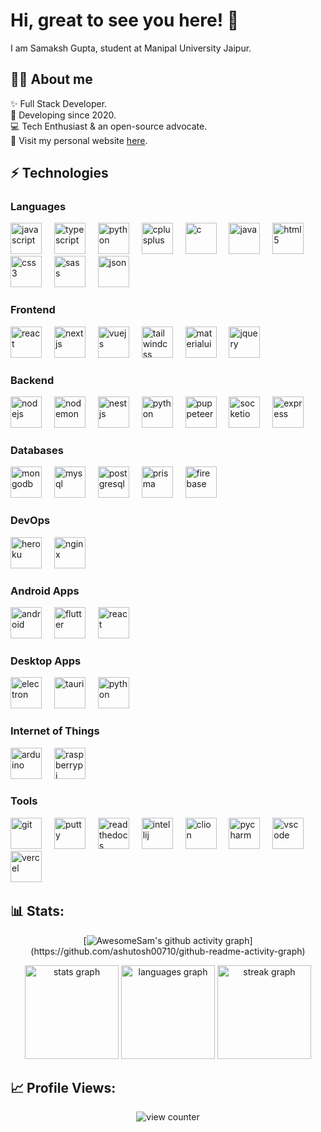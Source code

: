<link rel="stylesheet" type='text/css' href="https://cdn.jsdelivr.net/gh/devicons/devicon@latest/devicon.min.css" />

<h1 align="left">Hi, great to see you here! 👋 </h1>

<p align="left"> I am Samaksh Gupta, student at Manipal University Jaipur. </p>

<h2> 🙋🏻 About me </h2>

<p align="left">
✨ Full Stack Developer. <br>
📆 Developing since 2020. <br>
💻 Tech Enthusiast & an open-source advocate. <br>
🚀 Visit my personal website <a href="https://awesomesam.dev" target="_blank">here</a>. <br>
</p>


<h2> ⚡ Technologies </h2>

### Languages

<div class="icons">
    <img src="https://cdn.jsdelivr.net/gh/devicons/devicon@latest/icons/javascript/javascript-original.svg" width="50px" alt="javascript" />
    <img width="12" />
    <img src="https://cdn.jsdelivr.net/gh/devicons/devicon@latest/icons/typescript/typescript-plain.svg" width="50px" alt="typescript" />
    <img width="12" />
    <img src="https://cdn.jsdelivr.net/gh/devicons/devicon@latest/icons/python/python-original.svg" width="50px" alt="python" />
    <img width="12" />
    <img src="https://cdn.jsdelivr.net/gh/devicons/devicon@latest/icons/cplusplus/cplusplus-plain.svg" width="50px" alt="cplusplus" />
    <img width="12" />
    <img src="https://cdn.jsdelivr.net/gh/devicons/devicon@latest/icons/c/c-plain.svg" width="50px" alt="c" />
    <img width="12" />
    <img src="https://cdn.jsdelivr.net/gh/devicons/devicon@latest/icons/java/java-original.svg" width="50px" alt="java" />
    <img width="12" />   
    <img src="https://cdn.jsdelivr.net/gh/devicons/devicon@latest/icons/html5/html5-original.svg" width="50px" alt="html5" />
    <img width="12" />
    <img src="https://cdn.jsdelivr.net/gh/devicons/devicon@latest/icons/css3/css3-original.svg" width="50px" alt="css3" />
    <img width="12" />
    <img src="https://cdn.jsdelivr.net/gh/devicons/devicon@latest/icons/sass/sass-original.svg" width="50px" alt="sass" />
    <img width="12" />
    <img src="https://cdn.jsdelivr.net/gh/devicons/devicon@latest/icons/json/json-original.svg" width="50px" alt="json" />
    <img width="12" />   
</div>

### Frontend

<div class="icons">
    <img src="https://cdn.jsdelivr.net/gh/devicons/devicon@latest/icons/react/react-original.svg" width="50px" alt="react" />
    <img width="12" />
    <img src="https://cdn.jsdelivr.net/gh/devicons/devicon@latest/icons/nextjs/nextjs-original.svg" width="50px" alt="nextjs" />
    <img width="12" />
    <img src="https://cdn.jsdelivr.net/gh/devicons/devicon@latest/icons/vuejs/vuejs-original.svg" width="50px" alt="vuejs" />
    <img width="12" />
    <img src="https://cdn.jsdelivr.net/gh/devicons/devicon@latest/icons/tailwindcss/tailwindcss-original.svg" width="50px" alt="tailwindcss" />
    <img width="12" />
    <img src="https://cdn.jsdelivr.net/gh/devicons/devicon@latest/icons/materialui/materialui-original.svg" width="50px" alt="materialui" />
    <img width="12" />
    <img src="https://cdn.jsdelivr.net/gh/devicons/devicon@latest/icons/jquery/jquery-original.svg" width="50px" alt="jquery" />
    <img width="12" />
</div>

### Backend

<div class="icons">
    <img src="https://cdn.jsdelivr.net/gh/devicons/devicon@latest/icons/nodejs/nodejs-original.svg" width="50px" alt="nodejs" />
    <img width="12" />
    <img src="https://cdn.jsdelivr.net/gh/devicons/devicon@latest/icons/nodemon/nodemon-original.svg" width="50px" alt="nodemon" />
    <img width="12" />
    <img src="https://cdn.jsdelivr.net/gh/devicons/devicon@latest/icons/nestjs/nestjs-original.svg" width="50px" alt="nestjs" />
    <img width="12" />
    <img src="https://cdn.jsdelivr.net/gh/devicons/devicon@latest/icons/python/python-original.svg" width="50px" alt="python" />
    <img width="12" />
    <img src="https://cdn.jsdelivr.net/gh/devicons/devicon@latest/icons/puppeteer/puppeteer-original.svg" width="50px" alt="puppeteer" />
    <img width="12" />
    <img src="https://cdn.jsdelivr.net/gh/devicons/devicon@latest/icons/socketio/socketio-original.svg" width="50px" alt="socketio" />
    <img width="12" />
    <img src="https://cdn.jsdelivr.net/gh/devicons/devicon@latest/icons/express/express-original.svg" width="50px" alt="express" />
    <img width="12" />
</div>

### Databases

<div class="icons">
    <img src="https://cdn.jsdelivr.net/gh/devicons/devicon@latest/icons/mongodb/mongodb-original.svg" width="50px" alt="mongodb" />
    <img width="12" />
    <img src="https://cdn.jsdelivr.net/gh/devicons/devicon@latest/icons/mysql/mysql-original.svg" width="50px" alt="mysql" />
    <img width="12" />
    <img src="https://cdn.jsdelivr.net/gh/devicons/devicon@latest/icons/postgresql/postgresql-original.svg" width="50px" alt="postgresql" />
    <img width="12" />
    <img src="https://cdn.jsdelivr.net/gh/devicons/devicon@latest/icons/prisma/prisma-original.svg" width="50px" alt="prisma" />
    <img width="12" />
    <img src="https://cdn.jsdelivr.net/gh/devicons/devicon@latest/icons/firebase/firebase-plain.svg" width="50px" alt="firebase" />
    <img width="12" />
</div>

### DevOps

<div class="icons">
    <img src="https://cdn.jsdelivr.net/gh/devicons/devicon@latest/icons/heroku/heroku-original.svg" width="50px" alt="heroku" />
    <img width="12" />
    <img src="https://cdn.jsdelivr.net/gh/devicons/devicon@latest/icons/nginx/nginx-original.svg" width="50px" alt="nginx" />
    <img width="12" />
</div>

### Android Apps

<div class="icons">
    <img src="https://cdn.jsdelivr.net/gh/devicons/devicon@latest/icons/android/android-plain.svg" width="50px" alt="android" />
    <img width="12" />
    <img src="https://cdn.jsdelivr.net/gh/devicons/devicon@latest/icons/flutter/flutter-original.svg" width="50px" alt="flutter" />
    <img width="12" />
    <img src="https://cdn.jsdelivr.net/gh/devicons/devicon@latest/icons/react/react-original.svg" width="50px" alt="react" />
    <img width="12" />
</div>

### Desktop Apps

<div class="icons">
    <img src="https://cdn.jsdelivr.net/gh/devicons/devicon@latest/icons/electron/electron-original.svg" width="50px" alt="electron" />
    <img width="12" />
    <img src="https://cdn.jsdelivr.net/gh/devicons/devicon@latest/icons/tauri/tauri-original.svg" width="50px" alt="tauri" />
    <img width="12" />
    <img src="https://cdn.jsdelivr.net/gh/devicons/devicon@latest/icons/python/python-original.svg" width="50px" alt="python" />
    <img width="12" />
</div>

### Internet of Things

<div class="icons">
    <img src="https://cdn.jsdelivr.net/gh/devicons/devicon@latest/icons/arduino/arduino-original.svg" width="50px" alt="arduino" />
    <img width="12" />
    <img src="https://cdn.jsdelivr.net/gh/devicons/devicon@latest/icons/raspberrypi/raspberrypi-original.svg" width="50px" alt="raspberrypi" />
    <img width="12" />
</div>

### Tools

<div class="icons">
    <img src="https://cdn.jsdelivr.net/gh/devicons/devicon@latest/icons/git/git-original.svg" width="50px" alt="git" />
    <img width="12" />
    <img src="https://cdn.jsdelivr.net/gh/devicons/devicon@latest/icons/putty/putty-original.svg" width="50px" alt="putty" />
    <img width="12" />
    <img src="https://cdn.jsdelivr.net/gh/devicons/devicon@latest/icons/readthedocs/readthedocs-original.svg" width="50px" alt="readthedocs" />
    <img width="12" />
    <img src="https://cdn.jsdelivr.net/gh/devicons/devicon@latest/icons/intellij/intellij-original.svg" width="50px" alt="intellij" />
    <img width="12" />
    <img src="https://cdn.jsdelivr.net/gh/devicons/devicon@latest/icons/clion/clion-original.svg" width="50px" alt="clion"  />
    <img width="12" />
    <img src="https://cdn.jsdelivr.net/gh/devicons/devicon@latest/icons/pycharm/pycharm-original.svg" width="50px" alt="pycharm" />
    <img width="12" />
    <img src="https://cdn.jsdelivr.net/gh/devicons/devicon@latest/icons/vscode/vscode-original.svg" width="50px" alt="vscode" />
    <img width="12" />
    <img src="https://cdn.jsdelivr.net/gh/devicons/devicon@latest/icons/vercel/vercel-original.svg" width="50px" alt="vercel" />
    <img width="12" />
</div>

## 📊 Stats:

<div align="center">

[![AwesomeSam's github activity graph](https://github-readme-activity-graph.vercel.app/graph?username=awesomesam9523&bg_color=0f2d3d&color=1cadfb&line=1cadfb&point=1cadfb&area=true&hide_border=true")](https://github.com/ashutosh00710/github-readme-activity-graph)

  <img src="https://github-readme-stats.vercel.app/api?username=awesomesam9523&hide_title=false&hide_rank=false&show_icons=true&include_all_commits=true&count_private=true&disable_animations=false&theme=radical&locale=en&hide_border=false&order=1" height="150" alt="stats graph"  />
  <img src="https://github-readme-stats.vercel.app/api/top-langs?username=abh80&locale=en&hide_title=false&layout=compact&card_width=320&langs_count=5&theme=radical&hide_border=false&order=2" height="150" alt="languages graph"  />
  <img src="https://streak-stats.demolab.com?user=abh80&locale=en&mode=daily&theme=radical&hide_border=false&border_radius=5&order=3" height="150" alt="streak graph"  />
</div>

## 📈 Profile Views:

<div align="center">
<img src="https://profile-counter.glitch.me/awesomesam9523/count.svg"  alt="view counter"/>
</div>

